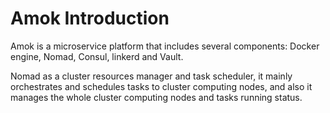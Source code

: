 # Amok Introduction

Amok is a microservice platform that includes several components: Docker engine, Nomad, Consul, linkerd and Vault.

Nomad as a cluster resources manager and task scheduler, it mainly orchestrates and schedules tasks to cluster computing nodes, and also it manages the whole cluster computing nodes and tasks running status.
